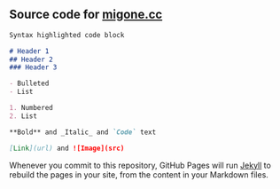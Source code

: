 ## Source code for [migone.cc](https://www.migone.cc) 

```markdown
Syntax highlighted code block

# Header 1
## Header 2
### Header 3

- Bulleted
- List

1. Numbered
2. List

**Bold** and _Italic_ and `Code` text

[Link](url) and ![Image](src)
```

Whenever you commit to this repository, GitHub Pages will run [Jekyll](https://jekyllrb.com/) to rebuild the pages in your site, from the content in your Markdown files.


